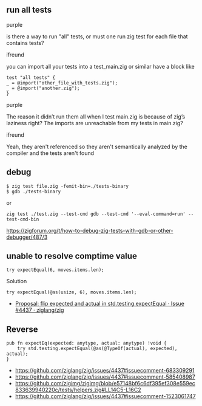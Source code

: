 ## run all tests

purple

is there a way to run "all" tests, or must one run zig test for each file that contains tests?

ifreund

you can import all your tests into a test_main.zig or similar
have a block like

```zig
test "all tests" {
_ = @import("other_file_with_tests.zig");
_ = @import("another.zig");
}
```

purple

The reason it didn’t run them all when I test main.zig is because of zig’s laziness right? The imports are unreachable from my tests in main.zig?

ifreund

Yeah, they aren't referenced so they aren't semantically analyzed by the compiler and the tests aren't found

## debug

```
$ zig test file.zig -femit-bin=./tests-binary
$ gdb ./tests-binary
```

or

```
zig test ./test.zig --test-cmd gdb --test-cmd '--eval-command=run' --test-cmd-bin
```

https://zigforum.org/t/how-to-debug-zig-tests-with-gdb-or-other-debugger/487/3

## unable to resolve comptime value

```zig
try expectEqual(6, moves.items.len);
```

Solution

```zig
try expectEqual(@as(usize, 6), moves.items.len);
```

- [Proposal: flip expected and actual in std.testing.expectEqual · Issue #4437 · ziglang/zig](https://github.com/ziglang/zig/issues/4437#issuecomment-1439385595)

## Reverse

```zig
pub fn expectEq(expected: anytype, actual: anytype) !void {
    try std.testing.expectEqual(@as(@TypeOf(actual), expected), actual);
}
```

- https://github.com/ziglang/zig/issues/4437#issuecomment-683309291
- https://github.com/ziglang/zig/issues/4437#issuecomment-585408987
- https://github.com/zigimg/zigimg/blob/e57148bf6c6df395ef308e559ec833639940220c/tests/helpers.zig#LL14C5-L16C2
- https://github.com/ziglang/zig/issues/4437#issuecomment-1523061747
